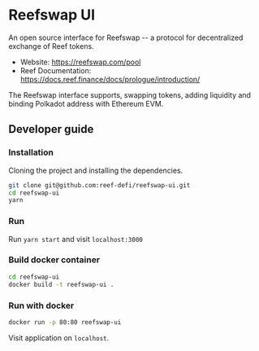 # Reefswap UI

An open source interface for Reefswap -- a protocol for decentralized exchange of Reef tokens.

- Website: https://reefswap.com/pool
- Reef Documentation: https://docs.reef.finance/docs/prologue/introduction/

The Reefswap interface supports, swapping tokens, adding liquidity and binding Polkadot address with Ethereum EVM.

## Developer guide

### Installation

Cloning the project and installing the dependencies.

```bash
git clone git@github.com:reef-defi/reefswap-ui.git
cd reefswap-ui
yarn
```

### Run

Run `yarn start` and visit `localhost:3000`

### Build docker container

```bash
cd reefswap-ui
docker build -t reefswap-ui .
```

### Run with docker

```bash
docker run -p 80:80 reefswap-ui
```

Visit application on `localhost`.